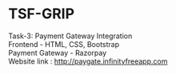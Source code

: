 # TSF-GRIP
Task-3: Payment Gateway Integration   
Frontend - HTML, CSS, Bootstrap  
Payment Gateway - Razorpay  
Website link : http://paygate.infinityfreeapp.com  

